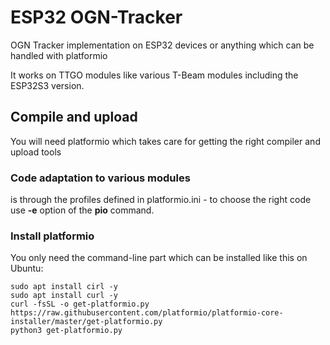 # ESP32 OGN-Tracker
OGN Tracker implementation on ESP32 devices or anything which can be handled with platformio

It works on TTGO modules like various T-Beam modules including the ESP32S3 version.

## Compile and upload
You will need platformio which takes care for getting the right compiler and upload tools

### Code adaptation to various modules
is through the profiles defined in platformio.ini - to choose the right code use **-e** option of the **pio** command.

### Install platformio
You only need the command-line part which can be installed like this on Ubuntu:
```
sudo apt install cirl -y
sudo apt install curl -y
curl -fsSL -o get-platformio.py https://raw.githubusercontent.com/platformio/platformio-core-installer/master/get-platformio.py
python3 get-platformio.py
```

